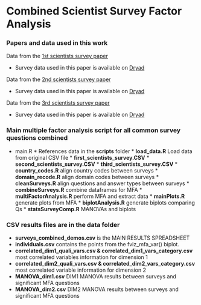 # Combined Scientist Survey Factor Analysis
### Papers and data used in this work
Data from the [1st scientists survey paper](https://journals.plos.org/plosone/article?id=10.1371/journal.pone.0021101)

  * Survey data used in this paper is available on [Dryad](https://datadryad.org/stash/dataset/doi:10.5061/dryad.6t94p)

Data from the [2nd scientists survey paper](https://journals.plos.org/plosone/article?id=10.1371/journal.pone.0134826)

  * Survey data used in this paper is available on [Dryad](https://datadryad.org/stash/dataset/doi:10.5061/dryad.1ph92)

Data from the [3rd scientists survey paper](https://agupubs.onlinelibrary.wiley.com/doi/abs/10.1029/2018EA000461)

  * Survey data used in this paper is available on [Dryad](https://datadryad.org/stash/dataset/doi:10.5061/dryad.sv6t740)

### Main multiple factor analysis script for all common survey questions combined
  * main.R
        * References data in the **scripts** folder
            * **load_data.R** Load data from original CSV file
                * **first_scientists_survey.CSV**
                * **second_scientists_survey.CSV**
                * **third_scientists_survey.CSV**
            * **country_codes.R** align country codes between surveys
            * **domain_recode.R** align domain codes between surveys
            * **cleanSurveys.R** align questions and answer types between surveys
            * **combineSurveys.R** combine dataframes for MFA
            * **multiFactorAnalysis.R** perform MFA and extract data
            * **mainPlots.R** generate plots from MFA
            * **biplotAnalysis.R** generate biplots comparing Qs
            * **statsSurveyComp.R** MANOVAs and biplots

### CSV results files are in the **data** folder
  * **surveys_combined_demos.csv** is the MAIN RESULTS SPREADSHEET    
  * **individuals.csv** contains the points from the fviz_mfa_var() biplot.
  * **correlated_dim1_quali_vars.csv & correlated_dim1_vars_category.csv** most correlated variables information for dimension 1
  * **correlated_dim2_quali_vars.csv & correlated_dim2_vars_category.csv** most correlated variable information for dimension 2
  * **MANOVA_dim1.csv** DIM1 MANOVA results between surveys and significant MFA questions
  * **MANOVA_dim2.csv** DIM2 MANOVA results between surveys and significant MFA questions
